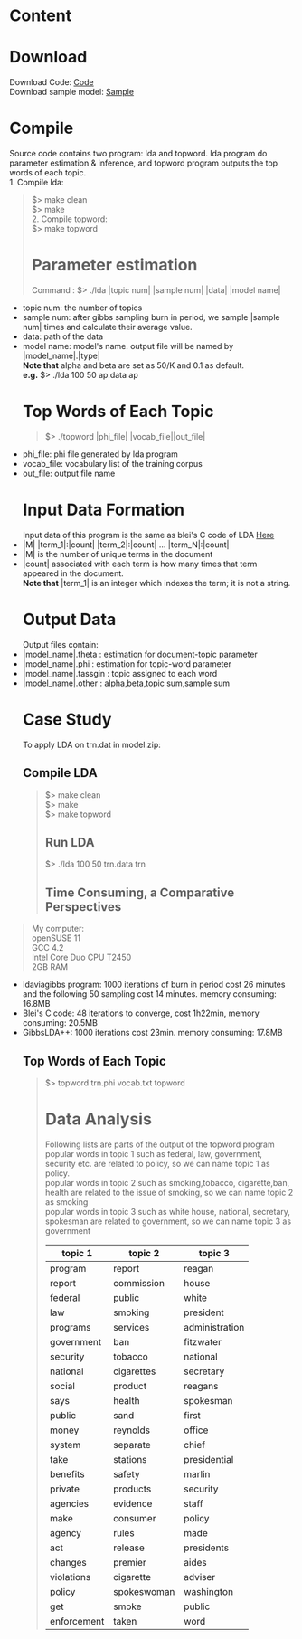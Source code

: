 # Content #


# Download #
Download Code: [Code](http://lsa-lda.googlecode.com/files/ldaviagibbs.zip)<br>
Download sample model: <a href='http://lsa-lda.googlecode.com/files/model.zip'>Sample</a>
<h1>Compile</h1>
Source code contains two program: lda and topword. lda program do parameter estimation & inference, and topword program outputs the top words of each topic.<br>
1. Compile lda: <br>
<blockquote>$> make clean<br>
$> make<br>
2. Compile topword:<br>
$> make topword<br>
<h1>Parameter estimation</h1>
Command : $> ./lda |topic num| |sample num| |data| |model name|<br>
</blockquote><ul><li>topic num: the number of topics<br>
</li><li>sample num: after gibbs sampling burn in period, we sample |sample num| times and calculate their average value.<br>
</li><li>data: path of the data<br>
</li><li>model name: model's name. output file will be named by |model_name|.|type|<br>
<b>Note that</b> alpha and beta are set as 50/K and 0.1 as default.<br>
<b>e.g.</b> $> ./lda 100 50 ap.data ap<br>
<h1>Top Words of Each Topic</h1>
<blockquote>$> ./topword |phi_file| |vocab_file||out_file|<br>
</blockquote></li><li>phi_file: phi file generated by lda program<br>
</li><li>vocab_file: vocabulary list of the training corpus<br>
</li><li>out_file: output file name<br>
<h1>Input Data Formation</h1>
Input data of this program is the same as blei's C code of LDA <a href='http://www.cs.princeton.edu/~blei/lda-c/'>Here</a><br>
</li><li>|M| |term_1|:|count| |term_2|:|count| ...  |term_N|:|count|<br>
</li><li>|M| is the number of unique terms in the document<br>
</li><li>|count| associated with each term is how many times that term appeared in the document. <br>
<b>Note that</b> |term_1| is an integer which indexes the term; it is not a string.<br>
<h1>Output Data</h1>
Output files contain:<br>
</li><li>|model_name|.theta : estimation for document-topic parameter<br>
</li><li>|model_name|.phi : estimation for topic-word parameter<br>
</li><li>|model_name|.tassgin : topic assigned to each word<br>
</li><li>|model_name|.other : alpha,beta,topic sum,sample sum<br>
<h1>Case Study</h1>
To apply LDA on trn.dat in model.zip:<br>
<h2>Compile LDA</h2>
<blockquote>$> make clean<br>
$> make<br>
$> make topword<br>
<h2>Run LDA</h2>
$> ./lda 100 50 trn.data trn<br>
<h2>Time Consuming, a Comparative Perspectives</h2>
</blockquote></li></ul><blockquote>My computer:<br>
openSUSE 11 <br>
GCC 4.2<br>
Intel Core Duo CPU T2450<br>
2GB RAM<br>
</blockquote><ul><li>ldaviagibbs program: 1000 iterations of burn in period cost 26 minutes and the following 50 sampling cost 14 minutes. memory consuming: 16.8MB<br>
</li><li>Blei's C code: 48 iterations to converge, cost 1h22min, memory consuming: 20.5MB<br>
</li><li>GibbsLDA++: 1000 iterations cost 23min. memory consuming: 17.8MB<br>
<h2>Top Words of Each Topic</h2>
<blockquote>$> topword trn.phi vocab.txt topword<br>
<h1>Data Analysis</h1>
Following lists are parts of the output of the topword program<br>
popular words in topic 1 such as federal, law, government, security etc. are related to policy, so we can name topic 1 as policy.<br>
popular words in topic 2 such as smoking,tobacco, cigarette,ban, health are related to the  issue of smoking, so we can name topic 2 as smoking<br>
popular words in topic 3 such as white house, national, secretary, spokesman are related to government, so we can name topic 3 as government<br>
<table><thead><th> topic 1 </th><th> topic 2 </th><th> topic 3 </th></thead><tbody>
<tr><td>program	</td><td>report	</td><td>reagan</td></tr>
<tr><td>report	</td><td>commission	</td><td>house</td></tr>
<tr><td>federal	</td><td>public	</td><td>white</td></tr>
<tr><td>law	</td><td>smoking	</td><td>president</td></tr>
<tr><td>programs	</td><td>services	</td><td>administration</td></tr>
<tr><td>government	</td><td>ban	</td><td>fitzwater</td></tr>
<tr><td>security	</td><td>tobacco	</td><td>national</td></tr>
<tr><td>national	</td><td>cigarettes	</td><td>secretary</td></tr>
<tr><td>social	</td><td>product	</td><td>reagans</td></tr>
<tr><td>says	</td><td>health	</td><td>spokesman</td></tr>
<tr><td>public	</td><td>sand	</td><td>first</td></tr>
<tr><td>money	</td><td>reynolds	</td><td>office</td></tr>
<tr><td>system	</td><td>separate	</td><td>chief</td></tr>
<tr><td>take	</td><td>stations	</td><td>presidential</td></tr>
<tr><td>benefits	</td><td>safety	</td><td>marlin</td></tr>
<tr><td>private	</td><td>products	</td><td>security</td></tr>
<tr><td>agencies	</td><td>evidence	</td><td>staff</td></tr>
<tr><td>make	</td><td>consumer	</td><td>policy</td></tr>
<tr><td>agency	</td><td>rules	</td><td>made</td></tr>
<tr><td>act	</td><td>release	</td><td>presidents</td></tr>
<tr><td>changes	</td><td>premier	</td><td>aides</td></tr>
<tr><td>violations	</td><td>cigarette	</td><td>adviser</td></tr>
<tr><td>policy	</td><td>spokeswoman	</td><td>washington</td></tr>
<tr><td>get	</td><td>smoke	</td><td>public</td></tr>
<tr><td>enforcement	</td><td>taken	</td><td>word</td></tr>
